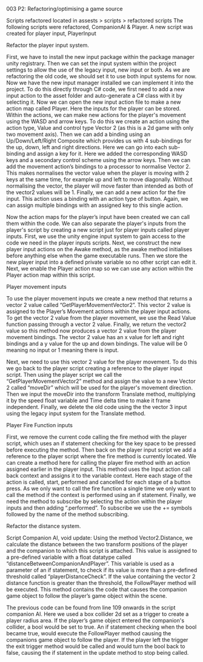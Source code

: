 
003 P2: Refactoring/optimising a game source

Scripts refactored located in assests > scripts > refactored scripts
The following scripts were refactored, CompanionAI & Player.
A new script was created for player input, PlayerInput

Refactor the player input system.

First, we have to install the new input package within the package manager unity registrary. Then we can set the input system within the project settings to allow the use of the legacy input, new input or both. As we are refactoring the old code, we should set it to use both input systems for now.
Now we have the new input manager installed we can implement it into the project. To do this directly through C# code, we first need to add a new input action to the asset folder and auto-generate a C# class with it by selecting it.
Now we can open the new input action file to make a new action map called Player. Here the inputs for the player can be stored. Within the actions, we can make new actions for the player's movement using the WASD and arrow keys. To do this we create an action using the action type, Value and control type Vector 2 (as this is a 2d game with only two movement axis). Then we can add a binding using an Up/Down/Left/Right Composite which provides us with 4 sub-bindings for the up, down, left and right directions. Here we can go into each sub-binding and assign a key for it. Here we added the corresponding WASD keys and a secondary control scheme using the arrow keys.
Then we can add the movement action’s bindings to a processor to normalise Vector 2. This makes normalises the vector value when the player is moving with 2 keys at the same time, for example up and left to move diagonally. Without normalising the vector, the player will move faster than intended as both of the vector2 values will be 1.
Finally, we can add a new action for the fire input. This action uses a binding with an action type of button. Again, we can assign multiple bindings with an assigned key to this single action.

Now the action maps for the player’s input have been created we can call them within the code.
We can also separate the player's inputs from the player's script by creating a new script just for player inputs called player inputs.
First, we use the unity engine input system to gain access to the code we need in the player inputs scripts. Next, we construct the new player input actions on the Awake method, as the awake method initialises before anything else when the game executable runs.
Then we store the new player input into a defined private variable so no other script can edit it. Next, we enable the Player action map so we can use any action within the Player action map within this script.

Player movement inputs

To use the player movement inputs we create a new method that returns a vector 2 value called “GetPlayerMovementVector2”. This vector 2 value is assigned to the Player’s Movement actions within the player input actions.
To get the vector 2 value from the player movement, we use the Read Value function passing through a vector 2 value. Finally, we return the vector2 value so this method now produces a vector 2 value from the player movement bindings. The vector 2 value has an x value for left and right bindings and a y value for the up and down bindings. The value will be 0 meaning no input or 1 meaning there is input.

Next, we need to use this vector 2 value for the player movement. To do this we go back to the player script creating a reference to the player input script. Then using the player script we call the “GetPlayerMovementVector2” method and assign the value to a new Vector 2 called “moveDir” which will be used for the player's movement direction. Then we input the moveDir into the transform Translate method, multiplying it by the speed float variable and Time delta time to make it frame independent. Finally, we delete the old code using the the vector 3 input using the legacy input system for the Translate method.

Player Fire Function inputs 

First, we remove the current code calling the fire method with the player script, which uses an if statement checking for the key space to be pressed before executing the method.
Then back on the player input script we add a reference to the player script where the fire method is currently located. We can create a method here for calling the player fire method with an action assigned earlier in the player input. This method uses the Input action call back context and assigns it to the variable context. Here each stage of the action is called, start, performed and cancelled for each stage of a button press. As we only want to call the fire function a single time we only want to call the method if the context is performed using an if statement.
Finally, we need the method to subscribe by selecting the action within the player inputs and then adding “.performed”. To subscribe we use the += symbols followed by the name of the method subscribing.



Refactor the distance system.


Script Companion AI, void update:
Using the method Vector2.Distance, we calculate the distance between the two transform positions of the player and the companion to which this script is attached.
This value is assigned to a pre-defined variable with a float datatype called “distanceBetweenCompanionAndPlayer”. 
This variable is used as a parameter of an if statement, to check if its value is more than a pre-defined threshold called “playerDistanceCheck”.
If the value containing the vector 2 distance function is greater than the threshold, the FollowPlayer method will be executed. This method contains the code that causes the companion game object to follow the player’s game object within the scene.

The previous code can be found from line 109 onwards in the script companion AI.
Here we used a box collider 2d set as a trigger to create a player radius area. If the player’s game object entered the companion's collider, a bool would be set to true. An if statement checking when the bool became true, would execute the FollowPlayer method causing the companions game object to follow the player. If the player left the trigger the exit trigger method would be called and would turn the bool back to false, causing the if statement in the update method to stop being called.
